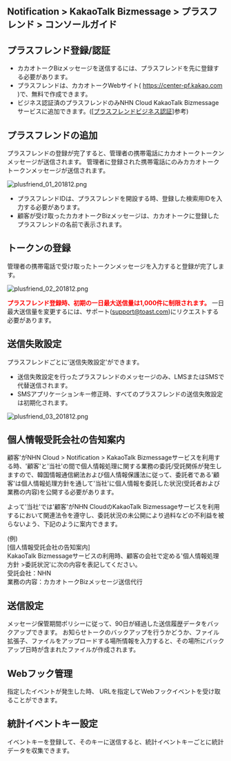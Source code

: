 ## Notification > KakaoTalk Bizmessage > プラスフレンド > コンソールガイド

## プラスフレンド登録/認証
* カカオトークBizメッセージを送信するには、プラスフレンドを先に登録する必要があります。
* プラスフレンドは、カカオトークWebサイト( https://center-pf.kakao.com )で、無料で作成できます。
* ビジネス認証済のプラスフレンドのみNHN Cloud KakaoTalk Bizmessageサービスに追加できます。([[プラスフレンドビジネス認証](https://static.toastoven.net/prod_alimtalk/plusfriend_business_certify_guide_20190311.pdf)]参考)

## プラスフレンドの追加

プラスフレンドの登録が完了すると、管理者の携帯電話にカカオトークトークンメッセージが送信されます。
管理者に登録された携帯電話にのみカカオトークトークンメッセージが送信されます。

![plusfriend_01_201812.png](https://static.toastoven.net/prod_alimtalk/plusfriend_01_201904.png)

* プラスフレンドIDは、プラスフレンドを開設する時、登録した検索用IDを入力する必要があります。
* 顧客が受け取ったカカオトークBizメッセージは、カカオトークに登録したプラスフレンドの名前で表示されます。

## トークンの登録

管理者の携帯電話で受け取ったトークンメッセージを入力すると登録が完了します。

![plusfriend_02_201812.png](https://static.toastoven.net/prod_alimtalk/plusfriend_02_201904.png)

<b><span style="color:red">プラスフレンド登録時、初期の一日最大送信量は1,000件に制限されます。</span></b>
一日最大送信量を変更するには、サポート(support@toast.com)にリクエストする必要があります。

## 送信失敗設定

プラスフレンドごとに'送信失敗設定'ができます。

* 送信失敗設定を行ったプラスフレンドのメッセージのみ、LMSまたはSMSで代替送信されます。
* SMSアプリケーションキー修正時、すべてのプラスフレンドの送信失敗設定は初期化されます。

![plusfriend_03_201812.png](https://static.toastoven.net/prod_alimtalk/plusfriend_03_201812.png)

## 個人情報受託会社の告知案内
顧客'がNHN Cloud > Notification > KakaoTalk Bizmessageサービスを利用する時、'顧客'と'当社'の間で個人情報処理に関する業務の委託/受託関係が発生しますので、韓国情報通信網法および個人情報保護法に従って、委託者である'顧客'は個人情報処理方針を通して'当社'に個人情報を委託した状況(受託者および業務の内容)を公開する必要があります。

よって'当社'では'顧客'がNHN CloudのKakaoTalk Bizmessageサービスを利用するにおいて関連法令を遵守し、委託状況の未公開により過料などの不利益を被らないよう、下記のように案内できます。

(例)<br>
[個人情報受託会社の告知案内]<br>
KakaoTalk Bizmessageサービスの利用時、顧客の会社で定める'個人情報処理方針 >委託状況'に次の内容を表記してください。<br>
受託会社：NHN<br>
業務の内容：カカオトークBizメッセージ送信代行<br>

## 送信設定
メッセージ保管期間ポリシーに従って、90日が経過した送信履歴データをバックアップできます。
お知らせトークのバックアップを行うかどうか、ファイル拡張子、ファイルをアップロードする場所情報を入力すると、その場所にバックアップ日時が含まれたファイルが作成されます。

## Webフック管理
指定したイベントが発生した時、 URLを指定してWebフックイベントを受け取ることができます。

## 統計イベントキー設定
イベントキーを登録して、そのキーに送信すると、統計イベントキーごとに統計データを収集できます。
